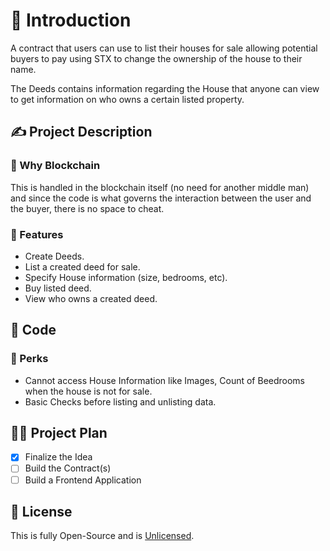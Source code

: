 # 👋 Introduction

A contract that users can use to list their houses for sale allowing potential buyers to pay using STX to change the ownership of the house to their name.

The Deeds contains information regarding the House that anyone can view to get information on who owns a certain listed property.

## ✍️ Project Description

### 🤔 Why Blockchain

This is handled in the blockchain itself (no need for another middle man) and since the code is what governs the interaction between the user and the buyer, there is no space to cheat.

### 🤩 Features

- Create Deeds.
- List a created deed for sale.
- Specify House information (size, bedrooms, etc).
- Buy listed deed.
- View who owns a created deed.

## 🤖 Code

### 👀 Perks

- Cannot access House Information like Images, Count of Beedrooms when the house is not for sale.
- Basic Checks before listing and unlisting data.

## 👨‍🔧 Project Plan

- [x] Finalize the Idea
- [ ] Build the Contract(s)
- [ ] Build a Frontend Application

## 🤝 License

This is fully Open-Source and is [Unlicensed](https://unlicense.org/).
